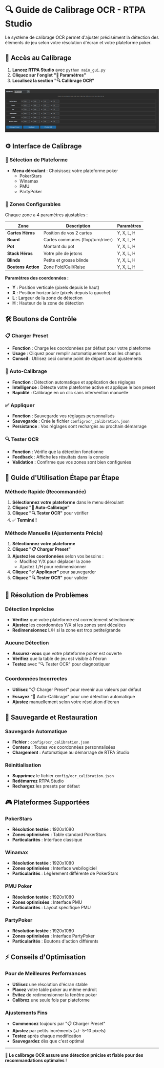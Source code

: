 # 🔍 Guide de Calibrage OCR - RTPA Studio

Le système de calibrage OCR permet d'ajuster précisément la détection des éléments de jeu selon votre résolution d'écran et votre plateforme poker.

## 📍 Accès au Calibrage

1. **Lancez RTPA Studio** avec `python main_gui.py`
2. **Cliquez sur l'onglet "🔧 Paramètres"**
3. **Localisez la section "🔍 Calibrage OCR"**

![Interface de Calibrage OCR](attached_assets/image_1757290049909.png)

## ⚙️ Interface de Calibrage

### 🎯 Sélection de Plateforme
- **Menu déroulant** : Choisissez votre plateforme poker
  - PokerStars
  - Winamax  
  - PMU
  - PartyPoker

### 📐 Zones Configurables

Chaque zone a 4 paramètres ajustables :

| Zone | Description | Paramètres |
|------|-------------|------------|
| **Cartes Héros** | Position de vos 2 cartes | Y, X, L, H |
| **Board** | Cartes communes (flop/turn/river) | Y, X, L, H |
| **Pot** | Montant du pot | Y, X, L, H |
| **Stack Héros** | Votre pile de jetons | Y, X, L, H |
| **Blinds** | Petite et grosse blinde | Y, X, L, H |
| **Boutons Action** | Zone Fold/Call/Raise | Y, X, L, H |

**Paramètres des coordonnées :**
- **Y** : Position verticale (pixels depuis le haut)
- **X** : Position horizontale (pixels depuis la gauche)
- **L** : Largeur de la zone de détection
- **H** : Hauteur de la zone de détection

## 🛠️ Boutons de Contrôle

### 📋 Charger Preset
- **Fonction** : Charge les coordonnées par défaut pour votre plateforme
- **Usage** : Cliquez pour remplir automatiquement tous les champs
- **Conseil** : Utilisez ceci comme point de départ avant ajustements

### 🤖 Auto-Calibrage
- **Fonction** : Détection automatique et application des réglages
- **Intelligence** : Détecte votre plateforme active et applique le bon preset
- **Rapidité** : Calibrage en un clic sans intervention manuelle

### ✅ Appliquer
- **Fonction** : Sauvegarde vos réglages personnalisés
- **Sauvegarde** : Crée le fichier `config/ocr_calibration.json`
- **Persistance** : Vos réglages sont rechargés au prochain démarrage

### 🔍 Tester OCR
- **Fonction** : Vérifie que la détection fonctionne
- **Feedback** : Affiche les résultats dans la console
- **Validation** : Confirme que vos zones sont bien configurées

## 🎯 Guide d'Utilisation Étape par Étape

### Méthode Rapide (Recommandée)
1. **Sélectionnez votre plateforme** dans le menu déroulant
2. **Cliquez "🤖 Auto-Calibrage"**
3. **Cliquez "🔍 Tester OCR"** pour vérifier
4. ✅ **Terminé !**

### Méthode Manuelle (Ajustements Précis)
1. **Sélectionnez votre plateforme**
2. **Cliquez "📋 Charger Preset"**
3. **Ajustez les coordonnées** selon vos besoins :
   - Modifiez Y/X pour déplacer la zone
   - Ajustez L/H pour redimensionner
4. **Cliquez "✅ Appliquer"** pour sauvegarder
5. **Cliquez "🔍 Tester OCR"** pour valider

## 🔧 Résolution de Problèmes

### Détection Imprécise
- **Vérifiez** que votre plateforme est correctement sélectionnée
- **Ajustez** les coordonnées Y/X si les zones sont décalées
- **Redimensionnez** L/H si la zone est trop petite/grande

### Aucune Détection
- **Assurez-vous** que votre plateforme poker est ouverte
- **Vérifiez** que la table de jeu est visible à l'écran
- **Testez** avec "🔍 Tester OCR" pour diagnostiquer

### Coordonnées Incorrectes
- **Utilisez** "📋 Charger Preset" pour revenir aux valeurs par défaut
- **Essayez** "🤖 Auto-Calibrage" pour une détection automatique
- **Ajustez** manuellement selon votre résolution d'écran

## 💾 Sauvegarde et Restauration

### Sauvegarde Automatique
- **Fichier** : `config/ocr_calibration.json`
- **Contenu** : Toutes vos coordonnées personnalisées
- **Chargement** : Automatique au démarrage de RTPA Studio

### Réinitialisation
- **Supprimez** le fichier `config/ocr_calibration.json`
- **Redémarrez** RTPA Studio
- **Rechargez** les presets par défaut

## 🎮 Plateformes Supportées

### PokerStars
- **Résolution testée** : 1920x1080
- **Zones optimisées** : Table standard PokerStars
- **Particularités** : Interface classique

### Winamax
- **Résolution testée** : 1920x1080  
- **Zones optimisées** : Interface web/logiciel
- **Particularités** : Légèrement différente de PokerStars

### PMU Poker
- **Résolution testée** : 1920x1080
- **Zones optimisées** : Interface PMU
- **Particularités** : Layout spécifique PMU

### PartyPoker
- **Résolution testée** : 1920x1080
- **Zones optimisées** : Interface PartyPoker
- **Particularités** : Boutons d'action différents

## ⚡ Conseils d'Optimisation

### Pour de Meilleures Performances
- **Utilisez** une résolution d'écran stable
- **Placez** votre table poker au même endroit
- **Évitez** de redimensionner la fenêtre poker
- **Calibrez** une seule fois par plateforme

### Ajustements Fins
- **Commencez** toujours par "📋 Charger Preset"
- **Ajustez** par petits incréments (+/- 5-10 pixels)
- **Testez** après chaque modification
- **Sauvegardez** dès que c'est optimal

---

**🚀 Le calibrage OCR assure une détection précise et fiable pour des recommandations optimales !**